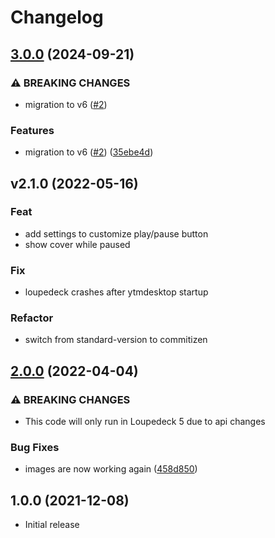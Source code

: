 # Changelog

## [3.0.0](https://github.com/XeroxDev/Loupedeck-plugin-YTMDesktop/compare/v2.1.0...v3.0.0) (2024-09-21)


### ⚠ BREAKING CHANGES

* migration to v6 ([#2](https://github.com/XeroxDev/Loupedeck-plugin-YTMDesktop/issues/2))

### Features

* migration to v6 ([#2](https://github.com/XeroxDev/Loupedeck-plugin-YTMDesktop/issues/2)) ([35ebe4d](https://github.com/XeroxDev/Loupedeck-plugin-YTMDesktop/commit/35ebe4d75accaa556b499b152ad9e1aa6aa1b992))

## v2.1.0 (2022-05-16)

### Feat

- add settings to customize play/pause button
- show cover while paused

### Fix

- loupedeck crashes after ytmdesktop startup

### Refactor

- switch from standard-version to commitizen

## [2.0.0](https://github.com/XeroxDev/Loupedeck-plugin-YTMDesktop/compare/v1.0.0...v2.0.0) (2022-04-04)


### ⚠ BREAKING CHANGES

- This code will only run in Loupedeck 5 due to api changes

### Bug Fixes

- images are now working again ([458d850](https://github.com/XeroxDev/Loupedeck-plugin-YTMDesktop/commit/458d850640f6ccd8108e1d39692fdf26b252af72))

## 1.0.0 (2021-12-08)

- Initial release

